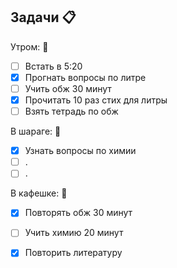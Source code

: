## Задачи 📋 

Утром: 🌅 
- [ ] Встать в 5:20
- [x] Прогнать вопросы по литре
- [ ] Учить обж 30 минут 
- [x] Прочитать 10 раз стих для литры 
- [ ] Взять тетрадь по обж

В шараге: 🏢
- [x] Узнать вопросы по химии
- [ ] .
- [ ] .

В кафешке: 🍜
- [x] Повторять обж 30 минут 
- [ ] Учить химию 20 минут 
- [x] Повторить литературу

